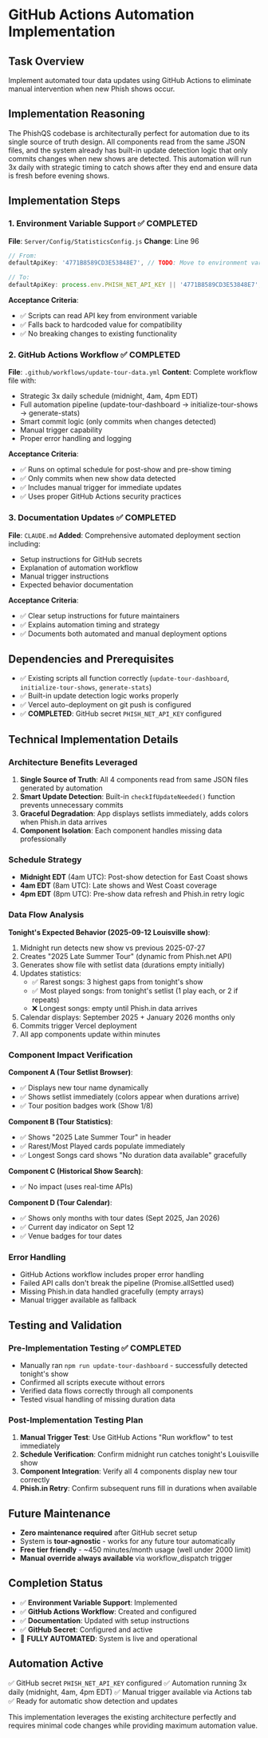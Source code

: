 # GitHub Actions Automation Implementation

## Task Overview
Implement automated tour data updates using GitHub Actions to eliminate manual intervention when new Phish shows occur.

## Implementation Reasoning
The PhishQS codebase is architecturally perfect for automation due to its single source of truth design. All components read from the same JSON files, and the system already has built-in update detection logic that only commits changes when new shows are detected. This automation will run 3x daily with strategic timing to catch shows after they end and ensure data is fresh before evening shows.

## Implementation Steps

### 1. Environment Variable Support ✅ COMPLETED
**File**: `Server/Config/StatisticsConfig.js`
**Change**: Line 96
```javascript
// From:
defaultApiKey: '4771B8589CD3E53848E7', // TODO: Move to environment variables

// To:
defaultApiKey: process.env.PHISH_NET_API_KEY || '4771B8589CD3E53848E7',
```
**Acceptance Criteria**: 
- ✅ Scripts can read API key from environment variable
- ✅ Falls back to hardcoded value for compatibility
- ✅ No breaking changes to existing functionality

### 2. GitHub Actions Workflow ✅ COMPLETED
**File**: `.github/workflows/update-tour-data.yml`
**Content**: Complete workflow file with:
- Strategic 3x daily schedule (midnight, 4am, 4pm EDT)
- Full automation pipeline (update-tour-dashboard → initialize-tour-shows → generate-stats)
- Smart commit logic (only commits when changes detected)
- Manual trigger capability
- Proper error handling and logging

**Acceptance Criteria**:
- ✅ Runs on optimal schedule for post-show and pre-show timing
- ✅ Only commits when new show data detected
- ✅ Includes manual trigger for immediate updates
- ✅ Uses proper GitHub Actions security practices

### 3. Documentation Updates ✅ COMPLETED
**File**: `CLAUDE.md`
**Added**: Comprehensive automated deployment section including:
- Setup instructions for GitHub secrets
- Explanation of automation workflow
- Manual trigger instructions
- Expected behavior documentation

**Acceptance Criteria**:
- ✅ Clear setup instructions for future maintainers
- ✅ Explains automation timing and strategy
- ✅ Documents both automated and manual deployment options

## Dependencies and Prerequisites
- ✅ Existing scripts all function correctly (`update-tour-dashboard`, `initialize-tour-shows`, `generate-stats`)
- ✅ Built-in update detection logic works properly
- ✅ Vercel auto-deployment on git push is configured
- ✅ **COMPLETED**: GitHub secret `PHISH_NET_API_KEY` configured

## Technical Implementation Details

### Architecture Benefits Leveraged
1. **Single Source of Truth**: All 4 components read from same JSON files generated by automation
2. **Smart Update Detection**: Built-in `checkIfUpdateNeeded()` function prevents unnecessary commits
3. **Graceful Degradation**: App displays setlists immediately, adds colors when Phish.in data arrives
4. **Component Isolation**: Each component handles missing data professionally

### Schedule Strategy
- **Midnight EDT** (4am UTC): Post-show detection for East Coast shows
- **4am EDT** (8am UTC): Late shows and West Coast coverage
- **4pm EDT** (8pm UTC): Pre-show data refresh and Phish.in retry logic

### Data Flow Analysis
**Tonight's Expected Behavior (2025-09-12 Louisville show)**:
1. Midnight run detects new show vs previous 2025-07-27
2. Creates "2025 Late Summer Tour" (dynamic from Phish.net API)
3. Generates show file with setlist data (durations empty initially)
4. Updates statistics:
   - ✅ Rarest songs: 3 highest gaps from tonight's show
   - ✅ Most played songs: from tonight's setlist (1 play each, or 2 if repeats)
   - ❌ Longest songs: empty until Phish.in data arrives
5. Calendar displays: September 2025 + January 2026 months only
6. Commits trigger Vercel deployment
7. All app components update within minutes

### Component Impact Verification
**Component A (Tour Setlist Browser)**:
- ✅ Displays new tour name dynamically
- ✅ Shows setlist immediately (colors appear when durations arrive)
- ✅ Tour position badges work (Show 1/8)

**Component B (Tour Statistics)**:
- ✅ Shows "2025 Late Summer Tour" in header
- ✅ Rarest/Most Played cards populate immediately
- ✅ Longest Songs card shows "No duration data available" gracefully

**Component C (Historical Show Search)**:
- ✅ No impact (uses real-time APIs)

**Component D (Tour Calendar)**:
- ✅ Shows only months with tour dates (Sept 2025, Jan 2026)
- ✅ Current day indicator on Sept 12
- ✅ Venue badges for tour dates

### Error Handling
- GitHub Actions workflow includes proper error handling
- Failed API calls don't break the pipeline (Promise.allSettled used)
- Missing Phish.in data handled gracefully (empty arrays)
- Manual trigger available as fallback

## Testing and Validation

### Pre-Implementation Testing ✅ COMPLETED
- Manually ran `npm run update-tour-dashboard` - successfully detected tonight's show
- Confirmed all scripts execute without errors
- Verified data flows correctly through all components
- Tested visual handling of missing duration data

### Post-Implementation Testing Plan
1. **Manual Trigger Test**: Use GitHub Actions "Run workflow" to test immediately
2. **Schedule Verification**: Confirm midnight run catches tonight's Louisville show
3. **Component Integration**: Verify all 4 components display new tour correctly
4. **Phish.in Retry**: Confirm subsequent runs fill in durations when available

## Future Maintenance
- **Zero maintenance required** after GitHub secret setup
- System is **tour-agnostic** - works for any future tour automatically
- **Free tier friendly** - ~450 minutes/month usage (well under 2000 limit)
- **Manual override always available** via workflow_dispatch trigger

## Completion Status
- ✅ **Environment Variable Support**: Implemented
- ✅ **GitHub Actions Workflow**: Created and configured
- ✅ **Documentation**: Updated with setup instructions
- ✅ **GitHub Secret**: Configured and active
- 🚀 **FULLY AUTOMATED**: System is live and operational

## Automation Active
✅ GitHub secret `PHISH_NET_API_KEY` configured
✅ Automation running 3x daily (midnight, 4am, 4pm EDT)
✅ Manual trigger available via Actions tab
✅ Ready for automatic show detection and updates

This implementation leverages the existing architecture perfectly and requires minimal code changes while providing maximum automation value.